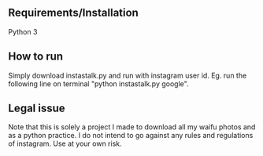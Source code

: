 ## Requirements/Installation
Python 3


## How to run
Simply download instastalk.py and run with instagram user id. Eg. run the following line on terminal "python instastalk.py google".


## Legal issue
Note that this is solely a project I made to download all my waifu photos and as a python practice. I do not intend to go against any rules and regulations of instagram. Use at your own risk.
